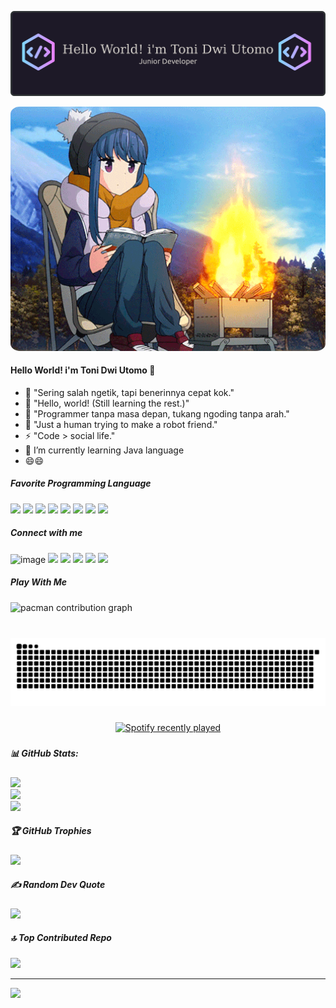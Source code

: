 

![toni dwi utomo](img/github-header-banner.png)

<div align="center">
  <img src="img/1_MfPRCOniW3SPY7Mqc9FjxQ.gif" alt="Deskripsi gambar" width="1100" style="border-radius : 3%" >
</div>

#### Hello World! i'm Toni Dwi Utomo 👋
<!--
**tonidwi/tonidwi** is a ✨ _special_ ✨ repository because its `README.md` (this file) appears on your GitHub profile.

Here are some ideas to get you started:

- 🔭 I’m currently working on ...
- 🌱 I’m currently learning ...
- 👯 I’m looking to collaborate on ...
- 🤔 I’m looking for help with ...
- 💬 Ask me about ...
- 📫 How to reach me: ...
- 😄 Pronouns: ...
- ⚡ Fun fact: ...
-->
- 🔭 "Sering salah ngetik, tapi benerinnya cepat kok."
- 🤔 "Hello, world! (Still learning the rest.)"
- 💬 "Programmer tanpa masa depan, tukang ngoding tanpa arah."
- 👯 "Just a human trying to make a robot friend."
- ⚡ "Code > social life." 
- 🌱 I’m currently learning Java language
- 😄😄

##### Favorite Programming Language

<img src="https://img.shields.io/badge/HTML5-E34F26?style=for-the-badge&logo=html5&logoColor=white" /> <img src="https://img.shields.io/badge/CSS3-1572B6?style=for-the-badge&logo=css3&logoColor=white" /> <img src="https://img.shields.io/badge/JavaScript-323330?style=for-the-badge&logo=javascript&logoColor=F7DF1E" /> <img src="https://img.shields.io/badge/Go-00ADD8?style=for-the-badge&logo=go&logoColor=white" /> <img src="https://img.shields.io/badge/Python-FFD43B?style=for-the-badge&logo=python&logoColor=blue" /> <img src="https://img.shields.io/badge/java-%23ED8B00.svg?style=for-the-badge&logo=openjdk&logoColor=white" /> <img src="https://img.shields.io/badge/bootstrap-%238511FA.svg?style=for-the-badge&logo=bootstrap&logoColor=white" /> <img src="https://img.shields.io/badge/spring-%236DB33F.svg?style=for-the-badge&logo=spring&logoColor=white" />

##### Connect with me

![image](https://img.shields.io/badge/Instagram-E4405F?style=for-the-badge&logo=instagram&logoColor=white) ![](https://img.shields.io/badge/LinkedIn-0077B5?style=for-the-badge&logo=linkedin&logoColor=white) ![](https://img.shields.io/badge/X-000000?style=for-the-badge&logo=x&logoColor=white) ![](https://img.shields.io/badge/WhatsApp-25D366?style=for-the-badge&logo=WhatsApp&logoColor=white) ![](https://img.shields.io/badge/-Sololearn-3a464b?style=for-the-badge&logo=Sololearn&logoColor=white) ![](https://img.shields.io/badge/Reddit-FF4500?style=for-the-badge&logo=reddit&logoColor=white)


##### Play With Me

<picture>
  <source media="(prefers-color-scheme: dark)" srcset="https://raw.githubusercontent.com/tonidwi/tonidwi/output/pacman-contribution-graph-dark.svg">
  <source media="(prefers-color-scheme: light)" srcset="https://raw.githubusercontent.com/tonidwi/tonidwi/output/pacman-contribution-graph.svg">
  <img alt="pacman contribution graph" src="https://raw.githubusercontent.com/tonidwi/tonidwi/output/pacman-contribution-graph.svg">
</picture>

###

<br clear="both">

<img src="https://raw.githubusercontent.com/tonidwi/tonidwi/output/snake.svg" alt="Snake animation" />

###

<div align="center">
  <a href="https://open.spotify.com/user/1rhf2mbcvz59n24f0qhbnhj36">
    <img src="https://spotify-recently-played-readme.vercel.app/api?user=1rhf2mbcvz59n24f0qhbnhj36&count=5&unique=false" alt="Spotify recently played"  />
  </a>
</div>

###

##### 📊 GitHub Stats:
![](https://github-readme-stats.vercel.app/api?username=tonidwi&theme=dark&hide_border=false&include_all_commits=true&count_private=false)<br/>
![](https://nirzak-streak-stats.vercel.app/?user=tonidwi&theme=dark&hide_border=false)<br/>
![](https://github-readme-stats.vercel.app/api/top-langs/?username=tonidwi&theme=dark&hide_border=false&include_all_commits=true&count_private=false&layout=compact)

##### 🏆 GitHub Trophies
![](https://github-profile-trophy.vercel.app/?username=tonidwi&theme=radical&no-frame=false&no-bg=false&margin-w=4)

##### ✍️ Random Dev Quote
![](https://quotes-github-readme.vercel.app/api?type=horizontal&theme=radical)

##### 🔝 Top Contributed Repo
![](https://github-contributor-stats.vercel.app/api?username=tonidwi&limit=5&theme=dark&combine_all_yearly_contributions=true)

---
[![](https://visitcount.itsvg.in/api?id=tonidwi&icon=0&color=0)](https://visitcount.itsvg.in)

